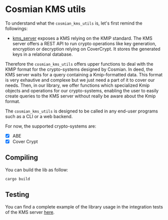 # Cosmian KMS utils

To understand what the `cosmian_kms_utils` is, let's first remind the followings:

- [kms_server](https://github.com/Cosmian/kms/tree/main/crate/server) exposes a KMS relying on the KMIP standard. The KMS server offers a REST API to run crypto operations like key generation, encryption or decryption relying on CoverCrypt. It stores the generated keys in a relational database.

Therefore the `cosmian_kms_utils` offers upper functions to deal with the KMIP format for the crypto-systems designed by Cosmian. In deed, the KMS server waits for a query containing a Kmip-formatted data. This format is very exhautive and complexe but we just need a part of it to cover our needs. Then, in our library, we offer functions which specialized Kmip objects and operations for our crypto-systems, enabling the user to easily create queries to the KMS server without really be aware about the Kmip format.

The `cosmian_kms_utils` is designed to be called in any end-user programs such as a CLI or a web backend.

For now, the supported crypto-systems are:

- [x] ABE
- [x] Cover Crypt

## Compiling

You can build the lib as follow:

```sh
cargo build
```

## Testing

You can find a complete example of the library usage in the integration tests of the KMS server [here](https://github.com/Cosmian/kms/tree/main/crate/server/src/tests).
